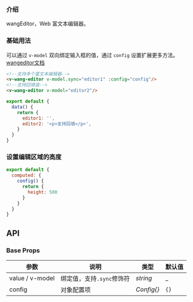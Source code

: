 ### 介绍

wangEditor，Web 富文本编辑器。

### 基础用法

可以通过 `v-model` 双向绑定输入框的值，通过 `config` 设置扩展更多方法。[wangeditor文档](https://www.wangeditor.com/doc/)

```html
<!--支持多个富文本编辑器-->
<v-wang-editor v-model.sync="editor1" :config="config"/>
<!--支持回填值-->
<v-wang-editor v-model="editor2"/>
```

```js
export default {
  data() {
    return {
      editor1: '',
      editor2: '<p>支持回填</p>',
    }
  }
}
```

### 设置编辑区域的高度

```js
export default {
  computed: {
    config() {
      return {
        height: 500
      }
    }
  }
}
```

## API

### Base Props

| 参数   | 说明           | 类型      | 默认值 |
| ------ | -------------- | --------- | ------ |
| value / v-model | 绑定值，支持`.sync`修饰符 | _string_  | _    |
| config | 对象配置项 | _Config{}_  | `{}`    |
